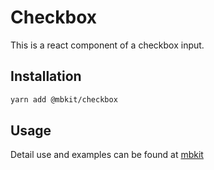 # Checkbox

This is a react component of a checkbox input.

## Installation

```sh
yarn add @mbkit/checkbox
```

## Usage

Detail use and examples can be found at [mbkit](https://mbkit.netlify.com/components/checkbox)